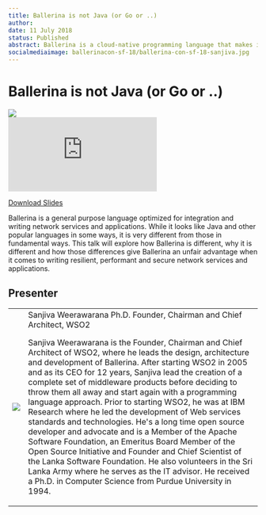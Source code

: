 ```yaml
---
title: Ballerina is not Java (or Go or ..)
author:
date: 11 July 2018
status: Published
abstract: Ballerina is a cloud-native programming language that makes it easy to work with remote endpoints, supports modern protocols and data formats, has built-in constructs for event and stream processing, resiliency, and parallel execution.
socialmediaimage: ballerinacon-sf-18/ballerina-con-sf-18-sanjiva.jpg
---
```

<script src="/js/ballerina-form.js?03"></script><link rel="stylesheet" href="/css/webinar-page.css"></link><link rel="stylesheet" href="/css/ballerinacon-page.css"></link>

<div class="col-xs-12 col-sm-12 col-md-9 col-lg-9" style="padding:0;">
<h1>Ballerina is not Java (or Go or ..)</h1>
</div>
<div class="col-xs-12 col-sm-12 col-md-3 col-lg-3" style="padding:0;">
<a href="https://con.ballerina.io/sanfrancisco/#Agenda" target="_blank"><img class="cInlineLogo" src="https://con.ballerina.io/sanfrancisco/files/bcon-logo.png"/></a>
</div>
<div class="col-xs-12 col-sm-12 col-md-12 col-lg-12 cConVideoContainer">
<div class="embed-responsive embed-responsive-16by9">
<iframe class="embed-responsive-item" src="https://www.youtube.com/embed/DusyY-oH-JM" frameborder="0" allow="autoplay; encrypted-media" allowfullscreen></iframe>
</div>
</div>

<div class="clearfix"></div>

<a class="cBallerina-io-Home-main-download-button cGuidesDownloadButton cDownloadSlides" target="_blank" href="https://www.slideshare.net/ballerinaslides/ballerina-is-not-java-or-go-or">Download Slides</a>

<div class="clearfix"></div>

Ballerina is a general purpose language optimized for integration and writing network services and applications. While it looks like Java and other popular languages in some ways, it is very different from those in fundamental ways. This talk will explore how Ballerina is different, why it is different and how those differences give Ballerina an unfair advantage when it comes to writing resilient, performant and secure network services and applications.


## Presenter

<table class="cWebinarPresenter">
    <tr>
        <td class="cWebinarPresenterPic"><img src="//con.ballerina.io/wp-content/themes/ballerinacon/images/speakers/sanjiva.jpg"/></td>
        <td class="cWebinarPresenterBio">
      <span class="cPresenterName">Sanjiva Weerawarana Ph.D.</span>
      <span class="cPresenterTitle">Founder, Chairman and Chief Architect, WSO2</span>
       <p>Sanjiva Weerawarana is the Founder, Chairman and Chief Architect of WSO2, where he leads the design, architecture and development of Ballerina. After starting WSO2 in 2005 and as its CEO for 12 years, Sanjiva lead the creation of a complete set of middleware products before deciding to throw them all away and start again with a programming language approach. Prior to starting WSO2, he was at IBM Research where he led the development of Web services standards and technologies. He's a long time open source developer and advocate and is a Member of the Apache Software Foundation, an Emeritus Board Member of the Open Source Initiative and Founder and Chief Scientist of the Lanka Software Foundation. He also volunteers in the Sri Lanka Army where he serves as the IT advisor. He received a Ph.D. in Computer Science from Purdue University in 1994.</p></td>
    </tr>

</table>

</div>
</div>
